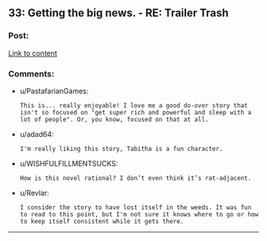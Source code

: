 ## 33: Getting the big news. - RE: Trailer Trash

### Post:

[Link to content](https://www.royalroad.com/fiction/21322/re-trailer-trash/chapter/600506/33-getting-the-big-news)

### Comments:

- u/PastafarianGames:
  ```
  This is... really enjoyable! I love me a good do-over story that isn't so focused on "get super rich and powerful and sleep with a lot of people". Or, you know, focused on that at all.
  ```

- u/adad64:
  ```
  I'm really liking this story, Tabitha is a fun character.
  ```

- u/WISHFULFILLMENTSUCKS:
  ```
  How is this novel rational? I don’t even think it’s rat-adjacent.
  ```

- u/Revlar:
  ```
  I consider the story to have lost itself in the weeds. It was fun to read to this point, but I'm not sure it knows where to go or how to keep itself consistent while it gets there.
  ```

---

